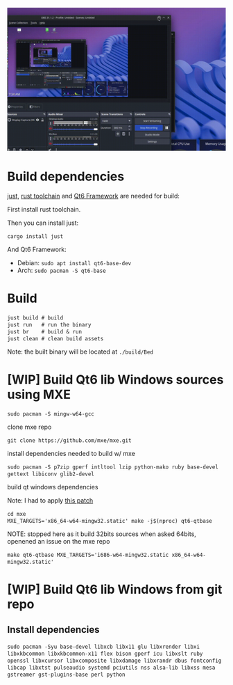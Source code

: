 
![bed](./assets/output.gif)

# Build dependencies

[just](https://github.com/casey/just), [rust toolchain](https://www.rust-lang.org/tools/install) and [Qt6 Framework](https://qt-project.org/) are needed for build:

First install rust toolchain.

Then you can install just:
```
cargo install just
```

And Qt6 Framework:
 - Debian: `sudo apt install qt6-base-dev`
 - Arch: `sudo pacman -S qt6-base`

# Build

```shell
just build # build
just run   # run the binary
just br    # build & run
just clean # clean build assets
```

Note: the built binary will be located at `./build/Bed`

# [WIP] Build Qt6 lib Windows sources using MXE

```
sudo pacman -S mingw-w64-gcc
```

clone mxe repo

```
git clone https://github.com/mxe/mxe.git
```

install dependencies needed to build w/ mxe

```
sudo pacman -S p7zip gperf intltool lzip python-mako ruby base-devel gettext libiconv glib2-devel
```

build qt windows dependencies

Note: I had to apply [this patch](https://github.com/mxe/mxe/issues/3234#issue-3129443422)

```
cd mxe
MXE_TARGETS='x86_64-w64-mingw32.static' make -j$(nproc) qt6-qtbase
```

NOTE: stopped here as it build 32bits sources when asked 64bits, openened an issue on the mxe repo
```
make qt6-qtbase MXE_TARGETS='i686-w64-mingw32.static x86_64-w64-mingw32.static'
```

# [WIP] Build Qt6 lib Windows from git repo

## Install dependencies

```
sudo pacman -Syu base-devel libxcb libx11 glu libxrender libxi libxkbcommon libxkbcommon-x11 flex bison gperf icu libxslt ruby openssl libxcursor libxcomposite libxdamage libxrandr dbus fontconfig libcap libxtst pulseaudio systemd pciutils nss alsa-lib libxss mesa gstreamer gst-plugins-base perl python
```
